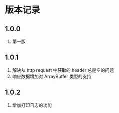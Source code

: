 # 版本记录

## 1.0.0
1. 第一版

## 1.0.1
1. 解决从 http request 中获取的 header 总是空的问题
2. 响应数据增加对 ArrayBuffer 类型的支持 

## 1.0.2
1. 增加打印日志的功能